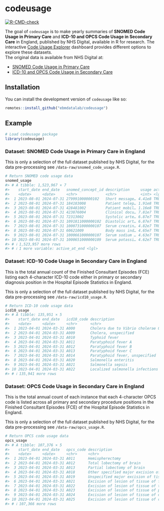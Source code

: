 
<!-- README.md is generated from README.Rmd. Please edit that file -->

# codeusage

<!-- badges: start -->

[![R-CMD-check](https://github.com/ebmdatalab/codeusage/actions/workflows/R-CMD-check.yaml/badge.svg)](https://github.com/ebmdatalab/codeusage/actions/workflows/R-CMD-check.yaml)

<!-- badges: end -->

The goal of `codeusage` is to make yearly summaries of **SNOMED Code
Usage in Primary Care** and **ICD-10 and OPCS Code Usage in Secondary
Care** in England, published by NHS Digital, available in R for
research. The interactive [Code Usage
Explorer](https://milanwiedemann.shinyapps.io/codeusage/) dashboard
provides different options to explore these datasets.  
The original data is available from NHS Digital at:

- [SNOMED Code Usage in Primary
  Care](https://digital.nhs.uk/data-and-information/publications/statistical/mi-snomed-code-usage-in-primary-care)
- [ICD-10 and OPCS Code Usage in Secondary
  Care](https://digital.nhs.uk/data-and-information/publications/statistical/hospital-admitted-patient-care-activity)

## Installation

You can install the development version of `codeusage` like so:

``` r
remotes::install_github("ebmdatalab/codeusage")
```

## Example

``` r
# Load codeusage package
library(codeusage)
```

### Dataset: SNOMED Code Usage in Primary Care in England

This is only a selection of the full dataset published by NHS Digital,
for the data pre-processing see `/data-raw/snomed_code_usage.R`.

``` r
# Return SNOMED code usage data
snomed_usage
#> # A tibble: 1,523,967 × 7
#>    start_date end_date   snomed_concept_id description     usage active_at_start
#>    <date>     <date>     <chr>             <chr>           <int> <lgl>          
#>  1 2023-08-01 2024-07-31 279991000000102   Short message… 4.41e8 TRUE           
#>  2 2023-08-01 2024-07-31 184103008         Patient telep… 1.91e8 TRUE           
#>  3 2023-08-01 2024-07-31 428481002         Patient mobil… 1.16e8 TRUE           
#>  4 2023-08-01 2024-07-31 423876004         Clinical docu… 7.81e7 TRUE           
#>  5 2023-08-01 2024-07-31 72313002          Systolic arte… 6.87e7 TRUE           
#>  6 2023-08-01 2024-07-31 1091811000000102  Diastolic art… 6.87e7 TRUE           
#>  7 2023-08-01 2024-07-31 1000731000000107  Serum creatin… 4.82e7 TRUE           
#>  8 2023-08-01 2024-07-31 60621009          Body mass ind… 4.65e7 TRUE           
#>  9 2023-08-01 2024-07-31 1000661000000107  Serum sodium … 4.63e7 TRUE           
#> 10 2023-08-01 2024-07-31 1000651000000109  Serum potassi… 4.62e7 TRUE           
#> # ℹ 1,523,957 more rows
#> # ℹ 1 more variable: active_at_end <lgl>
```

### Dataset: ICD-10 Code Usage in Secondary Care in England

This is the total annual count of the Finished Consultant Episodes (FCE)
listing each 4-character ICD-10 code either in primary or secondary
diagnosis position in the Hospital Episode Statistics in England.

This is only a selection of the full dataset published by NHS Digital,
for the data pre-processing see `/data-raw/icd10_usage.R`.

``` r
# Return ICD-10 code usage data
icd10_usage
#> # A tibble: 135,951 × 5
#>    start_date end_date   icd10_code description                            usage
#>    <date>     <date>     <chr>      <chr>                                  <int>
#>  1 2023-04-01 2024-03-31 A000       Cholera due to Vibrio cholerae 01, bi…     2
#>  2 2023-04-01 2024-03-31 A009       Cholera, unspecified                      40
#>  3 2023-04-01 2024-03-31 A010       Typhoid fever                            884
#>  4 2023-04-01 2024-03-31 A011       Paratyphoid fever A                      139
#>  5 2023-04-01 2024-03-31 A012       Paratyphoid fever B                       13
#>  6 2023-04-01 2024-03-31 A013       Paratyphoid fever C                        2
#>  7 2023-04-01 2024-03-31 A014       Paratyphoid fever, unspecified            68
#>  8 2023-04-01 2024-03-31 A020       Salmonella enteritis                    2165
#>  9 2023-04-01 2024-03-31 A021       Salmonella sepsis                        319
#> 10 2023-04-01 2024-03-31 A022       Localized salmonella infections           82
#> # ℹ 135,941 more rows
```

### Dataset: OPCS Code Usage in Secondary Care in England

This is the total annual count of each instance that each 4-character
OPCS code is listed across all primary and secondary procedure positions
in the Finished Consultant Episodes (FCE) of the Hospital Episode
Statistics in England.

This is only a selection of the full dataset published by NHS Digital,
for the data pre-processing see `/data-raw/opcs_usage.R`.

``` r
# Return OPCS code usage data
opcs_usage
#> # A tibble: 107,376 × 5
#>    start_date end_date   opcs_code description                             usage
#>    <date>     <date>     <chr>     <chr>                                   <int>
#>  1 2023-04-01 2024-03-31 A011      Hemispherectomy                             7
#>  2 2023-04-01 2024-03-31 A012      Total lobectomy of brain                   36
#>  3 2023-04-01 2024-03-31 A013      Partial lobectomy of brain                134
#>  4 2023-04-01 2024-03-31 A018      Other specified major excision of tiss…    27
#>  5 2023-04-01 2024-03-31 A019      Unspecified major excision of tissue o…     3
#>  6 2023-04-01 2024-03-31 A021      Excision of lesion of tissue of fronta…  1399
#>  7 2023-04-01 2024-03-31 A022      Excision of lesion of tissue of tempor…   971
#>  8 2023-04-01 2024-03-31 A023      Excision of lesion of tissue of pariet…   704
#>  9 2023-04-01 2024-03-31 A024      Excision of lesion of tissue of occipi…   260
#> 10 2023-04-01 2024-03-31 A025      Excision of lesion of tissue of cerebe…   604
#> # ℹ 107,366 more rows
```
